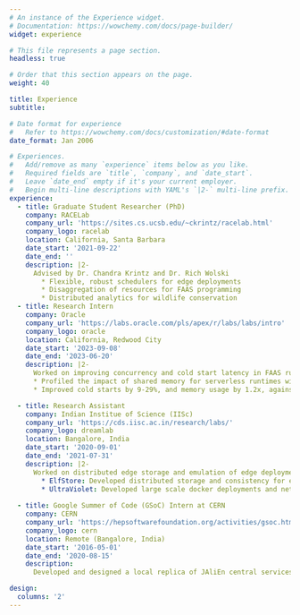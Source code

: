 ```yaml
---
# An instance of the Experience widget.
# Documentation: https://wowchemy.com/docs/page-builder/
widget: experience

# This file represents a page section.
headless: true

# Order that this section appears on the page.
weight: 40

title: Experience
subtitle:

# Date format for experience
#   Refer to https://wowchemy.com/docs/customization/#date-format
date_format: Jan 2006

# Experiences.
#   Add/remove as many `experience` items below as you like.
#   Required fields are `title`, `company`, and `date_start`.
#   Leave `date_end` empty if it's your current employer.
#   Begin multi-line descriptions with YAML's `|2-` multi-line prefix.
experience:
  - title: Graduate Student Researcher (PhD)
    company: RACELab
    company_url: 'https://sites.cs.ucsb.edu/~ckrintz/racelab.html'
    company_logo: racelab
    location: California, Santa Barbara
    date_start: '2021-09-22'
    date_end: ''
    description: |2- 
      Advised by Dr. Chandra Krintz and Dr. Rich Wolski
        * Flexible, robust schedulers for edge deployments  
        * Disaggregation of resources for FAAS programming
        * Distributed analytics for wildlife conservation
  - title: Research Intern
    company: Oracle
    company_url: 'https://labs.oracle.com/pls/apex/r/labs/labs/intro'
    company_logo: oracle
    location: California, Redwood City
    date_start: '2023-09-08'
    date_end: '2023-06-20'
    description: |2-
      Worked on improving concurrency and cold start latency in FAAS runtime systems for multi-tenant cloud environments
      * Profiled the impact of shared memory for serverless runtimes with JVM based applications
      * Improved cold starts by 9-29%, and memory usage by 1.2x, against native applications in a multi-tenant cloud     

  - title: Research Assistant
    company: Indian Institue of Science (IISc)
    company_url: 'https://cds.iisc.ac.in/research/labs/'
    company_logo: dreamlab
    location: Bangalore, India
    date_start: '2020-09-01'
    date_end: '2021-07-31'
    description: |2-
      Worked on distributed edge storage and emulation of edge deployments
        * ElfStore: Developed distributed storage and consistency for edge devices such as raspberry pis, nanos, etc
        * UltraViolet: Developed large scale docker deployments and network configurations to emulate IoT architectures        
        
  - title: Google Summer of Code (GSoC) Intern at CERN
    company: CERN
    company_url: 'https://hepsoftwarefoundation.org/activities/gsoc.html'
    company_logo: cern
    location: Remote (Bangalore, India)
    date_start: '2016-05-01'
    date_end: '2020-08-15'
    description: 
      Developed and designed a local replica of JAliEn central services for research and development. Containerised JAliEn, ALICE’s grid computing middleware, using docker deployments for developers to perform local testing and development. Accepted as Google Summer of Code proposal for the CERN ALICE project. Report can be found {{< staticref "https://medium.com/@animesh.leo/google-summer-of-code-2020-finale-4557564b9996" "newtab" >}} here {{< / staticref >}}

design:
  columns: '2'
---
```

